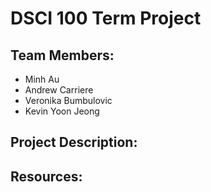 # DSCI 100 Term Project
## Team Members:
- Minh Au
- Andrew Carriere
- Veronika Bumbulovic
- Kevin Yoon Jeong
## Project Description:
## Resources:

